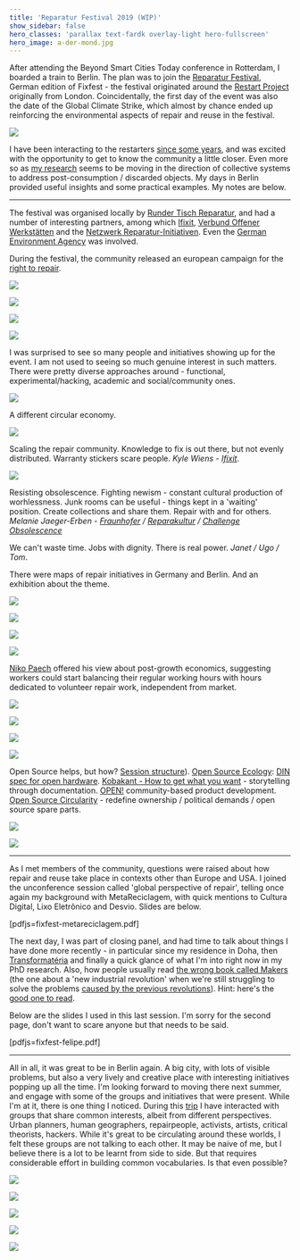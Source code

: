```yaml
---
title: 'Reparatur Festival 2019 (WIP)'
show_sidebar: false
hero_classes: 'parallax text-fardk overlay-light hero-fullscreen'
hero_image: a-der-mond.jpg
---
```


After attending the Beyond Smart Cities Today conference in Rotterdam, I boarded a train
to Berlin. The plan was to join the [Reparatur Festival](https://reparatur-festival.runder-tisch-reparatur.de/), German edition of Fixfest - the festival
originated around the [Restart Project](https://therestartproject.org/) originally from London. Coincidentally, the first
day of the event was also the date of the Global Climate Strike, which almost by chance
ended up reinforcing the environmental aspects of repair and reuse in the festival.


![](entrance.jpg)


I have been interacting to the restarters [since some years](../../suff/restart-podcast), and was excited with the opportunity
to get to know the community a little closer. Even more so as [my research](../) seems to be
moving in the direction of collective systems to address post-consumption / discarded objects. My days
in Berlin provided useful insights and some practical examples. My notes are below.


---

The festival was organised locally by [Runder Tisch Reparatur](http://runder-tisch-reparatur.de/), and had a number of interesting partners, among which [Ifixit](https://www.ifixit.com/), [Verbund Offener Werkstätten](https://www.offene-werkstaetten.org/) and the [Netzwerk Reparatur-Initiativen](https://www.reparatur-initiativen.de/). Even the [German Environment Agency](https://www.umweltbundesamt.de/) was involved.

During the festival, the community released an european campaign for the
[right to repair](https://repair.eu/).

![](https://repair.eu/wp-content/uploads/2019/09/Hero-desktop.png)

![](material.jpg)


![](take-make-dispose.jpg)


![](nachhaltigen-konsum.jpg)

I was surprised to see so many people and initiatives showing up for the event. I am not used to seeing so much genuine interest in such matters. There were pretty diverse approaches around - functional, experimental/hacking, academic and social/community ones.

![](open.jpg)

A different circular economy. 

![](manifesto.jpg)

Scaling the repair community. Knowledge to fix is out there, but not evenly distributed. Warranty stickers scare people. *Kyle Wiens - [Ifixit](https://ifixit.com)*.

![](circular.jpg)

Resisting obsolescence. Fighting newism - constant cultural production of worhlessness. Junk rooms can be useful - things kept in a 'waiting' position. Create collections and share them. Repair with and for others. *Melanie Jaeger-Erben - [Fraunhofer](https://www.fraunhofer.de/) / [Reparakultur](https://reparakultur.org/) / [Challenge Obsolescence](http://challengeobsolescence.info/en/welcome-to-the-young-researcher-group-obsolescence-as-a-challenge-for-sustainability/)*

We can't waste time. Jobs with dignity. There is real power. *Janet / Ugo / Tom*.

There were maps of repair initiatives in Germany and Berlin. And an exhibition about the theme.

![](places.jpg)

![](reparatur-berlin.jpg)

![](programme.jpg)

![](communities.jpg)

[Niko Paech](https://en.wikipedia.org/wiki/Niko_Paech) offered his view about post-growth economics, suggesting workers could start balancing their regular working hours with hours dedicated to volunteer repair work, independent from market.

![](growth-criticism.jpg)


![](post-growth.jpg)


![](three-dimensions.jpg)


![](repair-centre.jpg)

Open Source helps, but how? [Session structure](https://opencircularity.info/os-podium-fixfest/)). [Open Source Ecology](https://opensourceecology.de/): [DIN spec for open hardware](https://www.din.de/de/forschung-und-innovation/din-spec/alle-geschaeftsplaene/wdc-beuth:din21:305669958/pdf-3053142). [Kobakant - How to get what you want](http://www.kobakant.at/DIY/) - storytelling through documentation. [OPEN!](https://opensourcedesign.cc/wiki/index.php/OPEN!_Methods_and_tools_for_community-based_product_development) community-based product development. [Open Source Circularity](https://opencircularity.info/) - redefine ownership / political demands / open source spare parts.

![](c-base.jpg)


![](restarter.jpg)


---

As I met members of the community, questions were raised about how repair and reuse take place in contexts other than Europe and USA. I joined the unconference session called 'global perspective of repair', telling once again my background with MetaReciclagem, with quick mentions to Cultura Digital, Lixo Eletrônico and Desvio. Slides are below.

[pdfjs=fixfest-metareciclagem.pdf]

The next day, I was part of closing panel, and had time to talk about things I have done more recently - in particular since my residence
in Doha, then [Transformatéria](../transformateria) and finally a quick glance of what I'm into right now in my PhD research. Also, how people usually read [the wrong book called Makers](https://en.wikipedia.org/wiki/Makers:_The_New_Industrial_Revolution) (the one about a 'new industrial revolution' when we're still struggling to solve the problems [caused by the previous revolutions](../../stuff/transformed-worlds)). Hint: here's the [good one to read](https://craphound.com/makers/about/).

Below are the slides I used
in this last session. I'm sorry for the second page, don't want to scare anyone but that needs to be said.

[pdfjs=fixfest-felipe.pdf]

---

All in all, it was great to be in Berlin again. A big city, with lots of visible problems, but also a very lively and creative place with interesting initiatives popping up all the time. I'm looking forward to moving there next summer, and engage with some of the groups and initiatives that were present. While I'm at it, there is one thing I noticed. During this [trip](../first-research-trip) I have interacted with groups that share common interests, albeit from different perspectives. Urban planners, human geographers, repairpeople, activists, artists, critical theorists, hackers. While it's great to be circulating around these worlds, I felt these groups are not talking to each other. It may be naive of me, but I believe there is a lot to be learnt from side to side. But that requires considerable effort in building common vocabularies. Is that even possible?


![](rooftop.jpg)

![](from-the-top.jpg)

![](a-der-mond.jpg)

![](sunset-blur.jpg)

![](z-alkohol.jpg)